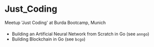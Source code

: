 # Just_Coding
Meetup 'Just Coding' at Burda Bootcamp, Munich
####
- Building an Artificial Neural Network from Scratch in Go (see `anngo`)
- Building Blockchain in Go (see `bcgo`)
